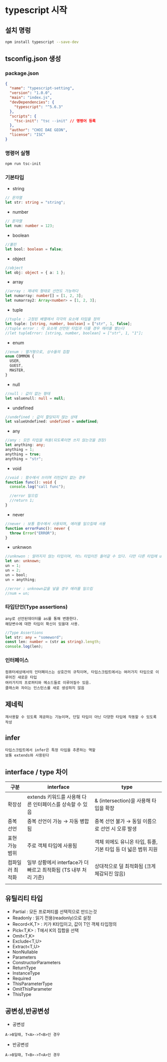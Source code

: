 # typescript 시작

## 설치 명렁

```bash
npm install typescript --save-dev
```

## tsconfig.json 생성

### package.json

```json
{
  "name": "typescript-setting",
  "version": "1.0.0",
  "main": "index.js",
  "devDependencies": {
    "typescript": "^5.6.3"
  },
  "scripts": {
    "tsc-init": "tsc --init" // 명령어 등록
  },
  "author": "CHOI DAE GEON",
  "license": "ISC"
}
```

### 명령어 실행

```bash
npm run tsc-init
```

### 기본타입

- string

```typescript
// 문자열
let str: string = "string";
```

- number

```typescript
// 문자열
let num: number = 123;
```

- boolean

```typescript
//불린
let bool: boolean = false;
```

- object

```typescript
//object
let obj: object = { a: 1 };
```

- array

```typescript
//array : 제네릭 형태로 선언도 가능하다
let numarray: number[] = [1, 2, 3];
let numarray2: Array<number> = [1, 2, 3];
```

- tuple

```typescript
//tuple : 고정된 배열에서 각각의 요소에 타입을 정의
let tuple: [string, number, boolean] = ["str", 1, false];
//tuple error : 각 요소에 선언된 타입과 다를 경우 에러를 뱉는다
//let tupleError: [string, number, boolean] = ["str", 1, "1"];
```

- enum

```typescript
//enum : 열거형으로, 상수들의 집합
enum COMMON {
  USER,
  GUEST,
  MASTER,
}
```

- null

```typescript
//null : 값이 없는 형태
let valuenull: null = null;
```

- undefined

```typescript
//undefined : 값이 할당되지 않는 상태
let valueUndefined: undefined = undefined;
```

- any

```typescript
//any : 모든 타입을 혀용(되도록이면 쓰지 않는것을 권장)
let anything: any;
anything = 1;
anything = true;
anything = "str";
```

- void

```typescript
//void : 함수에서 쓰이며 리턴값이 없는 경우
function func(): void {
  console.log("call func");

  //error 일으킴
  //return 1;
}
```

- never

```typescript
//never : 보통 함수에서 사용되며, 에러를 일으킬때 사용
function errorFunc(): never {
  throw Error("ERROR");
}
```

- unknwon

```typescript
//unknwon : 알려지지 않는 타입이며, 어느 타입이든 들어갈 수 있다. 다만 다른 타입에 unknown 값을 넣을 경우 에러를 일으킴
let un: unknown;
un = 1;
un = 2;
un = bool;
un = anything;

//error : unknown값을 넣을 경우 에러를 일으킴
//num = un;
```

### 타입단언(Type assertions)

```
any로 선언된데이터를 as를 통해 변환한다.
해당변수에 대한 타입이 확신이 있을대 사용.
```

```typescript
//Type Assertions
let str: any = "someword";
const len: number = (str as string).length;
console.log(len);
```

### 인터페이스

```
컴퓨터세상에서의 인터페이스는 상호간의 규칙이며, 타입스크립트에서는 여러가지 타입으로 이루어진 새로운 타입
여러가지의 프로퍼티와 메소드들로 이루어질수 있음.
클래스와 차이는 인스턴스를 새로 생성하지 않음
```

## 제네릭

```
재사용할 수 있도록 제공하는 기능이며, 단일 타입이 아닌 다양한 타입에 작동할 수 있도록 작성
```

## infer

```
타입스크립트에서 infer은 특정 타입을 추론하는 역할
보통 extends와 사용된다
```

## interface / type 차이

| 구분            | interface                                                        | type                                                          |
| --------------- | ---------------------------------------------------------------- | ------------------------------------------------------------- |
| 확장성          | extends 키워드를 사용해 다른 인터페이스를 상속할 수 있음         | & (intersection)을 사용해 타입을 확장                         |
| 중복 선언       | 중복 선언이 가능 → 자동 병합됨                                   | 중복 선언 불가 → 동일 이름으로 선언 시 오류 발생              |
| 표현 가능 범위  | 주로 객체 타입에 사용됨                                          | 객체 외에도 유니온 타입, 튜플, 기본 타입 등 더 넓은 범위 지원 |
| 컴파일러 최적화 | 일부 상황에서 interface가 더 빠르고 최적화됨 (TS 내부 처리 기준) | 상대적으로 덜 최적화됨 (크게 체감되진 않음)                   |
|                 |

## 유틸리티 타입

- Partial<T> : 모든 프로퍼티를 선택적으로 만드는것
- Readonly<T> : 읽기 전용(readonly)으로 설정
- Record<K,T> : 키가 K타입이고, 값이 T인 객체 타입정의
- Pick<T,K> : T에서 K의 집합을 선택
- Omit<T,K>
- Exclude<T,U>
- Extract<T,U>
- NonNullable<T>
- Parameters<T>
- ConstructorParameters<T>
- ReturnType<T>
- InstanceType<T>
- Required<T>
- ThisParameterType
- OmitThisParameter
- ThisType<T>

## 공변성,반공변성

- 공변성

```
A->B일때, T<A>->T<B>인 경우
```

- 반공변성

```
A->B일때, T<B>->T<A>인 경우
```
